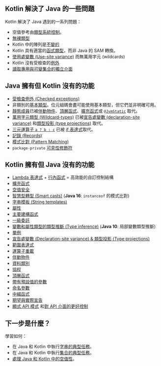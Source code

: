 [//]: # (title: 與 Java 的比較)

## Kotlin 解決了 Java 的一些問題

Kotlin 解決了 Java 遇到的一系列問題：

*   空值參考由[類型系統控制](null-safety.md)。
*   [無裸類型](java-interop.md#java-generics-in-kotlin)
*   Kotlin 中的陣列是[不變的](arrays.md)
*   Kotlin 具有適當的[函式類型](lambdas.md#function-types)，而非 Java 的 SAM 轉換。
*   [使用處變數 (Use-site variance)](generics.md#use-site-variance-type-projections) 而無萬用字元 (wildcards)
*   Kotlin 沒有受檢查的[例外](exceptions.md)
*   [讀取專用與可變集合的獨立介面](collections-overview.md)

## Java 擁有但 Kotlin 沒有的功能

*   [受檢查例外 (Checked exceptions)](exceptions.md)
*   非類別的[基本類型](basic-types.md)。位元組碼會盡可能使用基本類型，但它們並非明確可用。
*   [靜態成員](classes.md)已被[伴動物件](object-declarations.md#companion-objects)、[頂層函式](functions.md)、[擴充函式](extensions.md#extension-functions)或 [`@JvmStatic`](java-to-kotlin-interop.md#static-methods) 取代。
*   [萬用字元類型 (Wildcard-types)](generics.md) 已被[宣告處變數 (declaration-site variance)](generics.md#declaration-site-variance) 和[類型投影 (type projections)](generics.md#type-projections) 取代。
*   [三元運算子 `a ? b : c`](control-flow.md#if-expression) 已被 [if 表達式](control-flow.md#if-expression)取代。
*   [記錄 (Records)](https://openjdk.org/jeps/395)
*   [模式比對 (Pattern Matching)](https://openjdk.org/projects/amber/design-notes/patterns/pattern-matching-for-java)
*   `package-private` [可見性修飾符](visibility-modifiers.md)

## Kotlin 擁有但 Java 沒有的功能

*   [Lambda 表達式](lambdas.md) + [行內函式](inline-functions.md) = 高效能的自訂控制結構
*   [擴充函式](extensions.md)
*   [空值安全](null-safety.md)
*   [智慧型轉型 (Smart casts)](typecasts.md) (**Java 16**: `instanceof` 的模式比對)
*   [字串模板 (String templates)](strings.md)
*   [屬性](properties.md)
*   [主要建構函式](classes.md)
*   [一級委託](delegation.md)
*   [變數和屬性類型的類型推斷 (Type inference)](basic-types.md) (**Java 10**: 局部變數類型推斷)
*   [單例](object-declarations.md)
*   [宣告處變數 (Declaration-site variance) & 類型投影 (Type projections)](generics.md)
*   [範圍表達式](ranges.md)
*   [運算子重載](operator-overloading.md)
*   [伴動物件](classes.md#companion-objects)
*   [資料類別](data-classes.md)
*   [協程](coroutines-overview.md)
*   [頂層函式](functions.md)
*   [帶有預設值的參數](functions.md#parameters-with-default-values)
*   [命名參數](functions.md#named-arguments)
*   [中綴函式](functions.md#infix-notation)
*   [期望與實際宣告](https://www.jetbrains.com/help/kotlin-multiplatform-dev/multiplatform-expect-actual.html)
*   [顯式 API 模式](whatsnew14.md#explicit-api-mode-for-library-authors) 和[對 API 介面的更好控制](opt-in-requirements.md)

## 下一步是什麼？

學習如何：
*   在 Java 和 Kotlin 中執行[字串的典型任務](java-to-kotlin-idioms-strings.md)。
*   在 Java 和 Kotlin 中執行[集合的典型任務](java-to-kotlin-collections-guide.md)。
*   [處理 Java 和 Kotlin 中的空值性](java-to-kotlin-nullability-guide.md)。